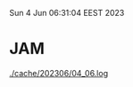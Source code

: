 Sun  4 Jun 06:31:04 EEST 2023
# JAM
<a href='./cache/202306/04_06.log'>./cache/202306/04_06.log</a>
